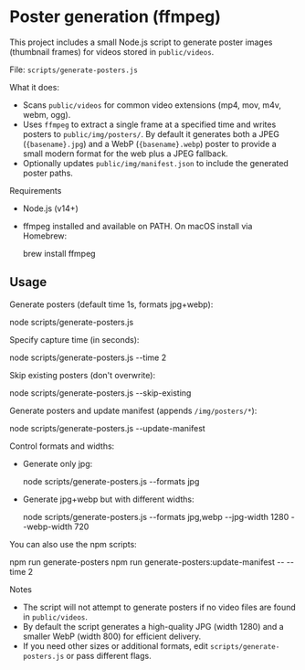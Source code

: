 Poster generation (ffmpeg)
==========================

This project includes a small Node.js script to generate poster images (thumbnail frames) for videos stored in `public/videos`.

File: `scripts/generate-posters.js`

What it does:
 - Scans `public/videos` for common video extensions (mp4, mov, m4v, webm, ogg).
- Uses `ffmpeg` to extract a single frame at a specified time and writes posters to `public/img/posters/`.
  By default it generates both a JPEG (`{basename}.jpg`) and a WebP (`{basename}.webp`) poster to provide a small modern format for the web plus a JPEG fallback.
- Optionally updates `public/img/manifest.json` to include the generated poster paths.

Requirements
- Node.js (v14+)
- ffmpeg installed and available on PATH. On macOS install via Homebrew:

  brew install ffmpeg

Usage
------

Generate posters (default time 1s, formats jpg+webp):

  node scripts/generate-posters.js

Specify capture time (in seconds):

  node scripts/generate-posters.js --time 2

Skip existing posters (don't overwrite):

  node scripts/generate-posters.js --skip-existing

Generate posters and update manifest (appends `/img/posters/*`):

  node scripts/generate-posters.js --update-manifest

Control formats and widths:

- Generate only jpg:

  node scripts/generate-posters.js --formats jpg

- Generate jpg+webp but with different widths:

  node scripts/generate-posters.js --formats jpg,webp --jpg-width 1280 --webp-width 720

You can also use the npm scripts:

  npm run generate-posters
  npm run generate-posters:update-manifest -- --time 2

Notes
- The script will not attempt to generate posters if no video files are found in `public/videos`.
- By default the script generates a high-quality JPG (width 1280) and a smaller WebP (width 800) for efficient delivery.
- If you need other sizes or additional formats, edit `scripts/generate-posters.js` or pass different flags.
